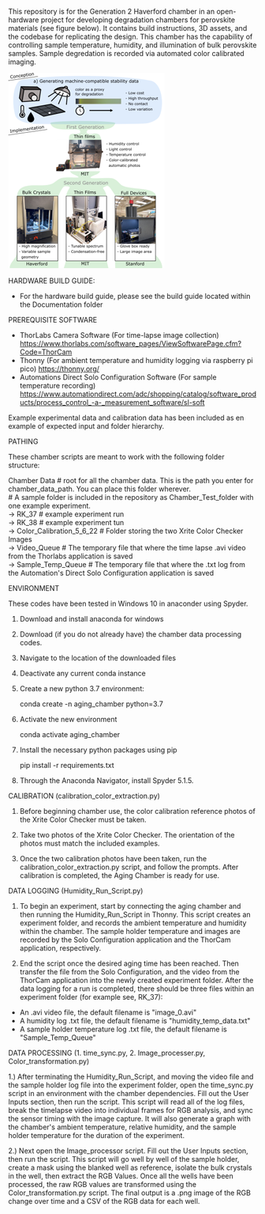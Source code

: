 This repository is for the Generation 2 Haverford chamber in an open-hardware project for developing degradation chambers for perovskite materials (see figure below). It contains build instructions, 3D assets, and the codebase for replicating the design. 
This chamber has the capability of controlling sample temperature, humidity, and illumination of bulk perovskite samples. Sample degredation is recorded via automated color calibrated imaging.

![Degradation chamber generations in the open-hardware project. This repository describes Haverford Gen. 2 chamber.](https://github.com/PV-Lab/hte_degradation_chamber/blob/main/Chamber_generations.png)

HARDWARE BUILD GUIDE:
- For the hardware build guide, please see the build guide located within the Documentation folder

PREREQUISITE SOFTWARE
- ThorLabs Camera Software (For time-lapse image collection)
	https://www.thorlabs.com/software_pages/ViewSoftwarePage.cfm?Code=ThorCam
- Thonny (For ambient temperature and humidity logging via raspberry pi pico)
	https://thonny.org/
- Automations Direct Solo Configuration Software (For sample temperature recording)
	https://www.automationdirect.com/adc/shopping/catalog/software_products/process_control_-a-_measurement_software/sl-soft

Example experimental data and calibration data has been included as en example of expected input and folder hierarchy.


PATHING

These chamber scripts are meant to work with the following folder structure:

Chamber Data # root for all the chamber data. This is the path you enter for chamber_data_path. You can place this folder wherever. <br />
             # A sample folder is included in the repository as Chamber_Test_folder with one example experiment.<br />
-> RK_37 # example experiment run<br />
-> RK_38 # example experiment tun<br />
-> Color_Calibration_5_6_22 # Folder storing the two Xrite Color Checker Images<br />
-> Video_Queue # The temporary file that where the time lapse .avi video from the Thorlabs application is saved<br />
-> Sample_Temp_Queue # The temporary file that where the .txt log from the Automation's Direct Solo Configuration application is saved<br />

ENVIRONMENT

These codes have been tested in Windows 10 in anaconder using Spyder.

1) Download and install anaconda for windows

2) Download (if you do not already have) the chamber data processing codes.

3) Navigate to the location of the downloaded files

4) Deactivate any current conda instance

5) Create a new python 3.7 environment:

	conda create -n aging_chamber python=3.7

6) Activate the new environment

	conda activate aging_chamber

7) Install the necessary python packages using pip

	pip install -r requirements.txt

8) Through the Anaconda Navigator, install Spyder 5.1.5.

CALIBRATION (calibration_color_extraction.py)

1) Before beginning chamber use, the color calibration reference photos of the Xrite Color Checker must be taken.

2) Take two photos of the Xrite Color Checker. The orientation of the photos must match the included examples.

3) Once the two calibration photos have been taken, run the calibration_color_extraction.py script, and follow the prompts.
After calibration is completed, the Aging Chamber is ready for use.

DATA LOGGING (Humidity_Run_Script.py)

1) To begin an experiment, start by connecting the aging chamber and then running the Humidity_Run_Script in Thonny. This
script creates an experiment folder, and records the ambient temperature and humidity within the chamber. The sample holder
temperature and images are recorded by the Solo Configuration application and the ThorCam application, respectively. 

2) End the script once the desired aging time has been reached. Then transfer the file from the Solo Configuration, and the video
from the ThorCam application into the newly created experiment folder. After the data logging for a run is completed, there should
be three files within an experiment folder (for example see, RK_37): 
- An .avi video file, the default filename is "image_0.avi"
- A humidity log .txt file, the default filename is "humidity_temp_data.txt"
- A sample holder temperature log .txt file, the default filename is "Sample_Temp_Queue"

DATA PROCESSING (1. time_sync.py, 2. Image_processer.py, Color_transformation.py)

1.) After terminating the Humidity_Run_Script, and moving the video file and the sample holder log file into the experiment folder, open the 
time_sync.py script in an environment with the chamber dependencies. Fill out the User Inputs section, then run the script. This script will 
read all of the log files, break the timelapse video into individual frames for RGB analysis, and sync the sensor timing with the 
image capture. It will also generate a graph with the chamber's ambient temperature, relative humidity, and the sample holder temperature
for the duration of the experiment.

2.) Next open the Image_processor script. Fill out the User Inputs section, then run the script. This script will go well by well of the
sample holder, create a mask using the blanked well as reference, isolate the bulk crystals in the well, then extract the RGB Values.
Once all the wells have been processed, the raw RGB values are transformed using the Color_transformation.py script. The final output is
a .png image of the RGB change over time and a CSV of the RGB data for each well.